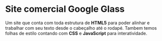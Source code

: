 #  **Site comercial Google Glass** #
Um site que conta com toda estrutura de **HTML5** para poder alinhar e trabalhar com seu texto desde o cabeçalho até o rodapé.
Tambem temos folhas de estilo contando com **CSS** e **JavaScript** para interatividade.

